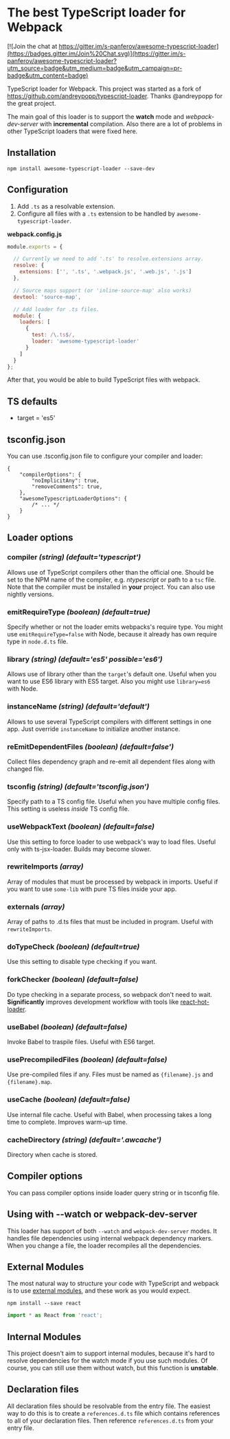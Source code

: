 # The best TypeScript loader for Webpack

[![Join the chat at https://gitter.im/s-panferov/awesome-typescript-loader](https://badges.gitter.im/Join%20Chat.svg)](https://gitter.im/s-panferov/awesome-typescript-loader?utm_source=badge&utm_medium=badge&utm_campaign=pr-badge&utm_content=badge)

TypeScript loader for Webpack. This project was started as a fork of https://github.com/andreypopp/typescript-loader.
Thanks @andreypopp for the great project.

The main goal of this loader is to support the **watch** mode and *webpack-dev-server* with **incremental** compilation.
Also there are a lot of problems in other TypeScript loaders that were fixed here.

## Installation

```
npm install awesome-typescript-loader --save-dev
```

## Configuration

1. Add `.ts` as a resolvable extension.
2. Configure all files with a `.ts` extension to be handled by `awesome-typescript-loader`.

**webpack.config.js**

```javascript
module.exports = {

  // Currently we need to add '.ts' to resolve.extensions array.
  resolve: {
    extensions: ['', '.ts', '.webpack.js', '.web.js', '.js']
  },

  // Source maps support (or 'inline-source-map' also works)
  devtool: 'source-map',

  // Add loader for .ts files.
  module: {
    loaders: [
      {
        test: /\.ts$/,
        loader: 'awesome-typescript-loader'
      }
    ]
  }
};
```

After that, you would be able to build TypeScript files with webpack.

## TS defaults

* target = 'es5'

## tsconfig.json

You can use .tsconfig.json file to configure your compiler and loader:

```
{
    "compilerOptions": {
        "noImplicitAny": true,
        "removeComments": true,
    },
    "awesomeTypescriptLoaderOptions": {
        /* ... */
    }
}
```

## Loader options

### compiler *(string) (default='typescript')*

Allows use of TypeScript compilers other than the official one. Should be
set to the NPM name of the compiler, e.g. *ntypescript* or path to a `tsc` file.
Note that the compiler must be installed in **your** project. You can also use
nightly versions.

### emitRequireType *(boolean) (default=true)*

Specify whether or not the loader emits webpacks's require type. You might use `emitRequireType=false` with Node, because it already has own require type in `node.d.ts` file.

### library *(string) (default='es5' possible='es6')*

Allows use of library other than the `target`'s default one. Useful when you want to use ES6 library with ES5 target. Also you might use `library=es6` with Node.

### instanceName *(string) (default='default')*

Allows to use several TypeScript compilers with different settings in one app. Just override `instanceName` to initialize another instance.

### reEmitDependentFiles *(boolean) (default=false')*

Collect files dependency graph and re-emit all dependent files along with changed file.

### tsconfig *(string) (default='tsconfig.json')*

Specify path to a TS config file. Useful when you have multiple config files. This setting is useless *inside* TS config file.

### useWebpackText *(boolean) (default=false)*

Use this setting to force loader to use webpack's way to load files. Useful only with ts-jsx-loader. Builds may become slower.

### rewriteImports *(array)*

Array of modules that must be processed by webpack in imports. Useful if you want to use `some-lib`
with pure TS files inside your app.

### externals *(array)*

Array of paths to .d.ts files that must be included in program. Useful with `rewriteImports`.

### doTypeCheck *(boolean) (default=true)*

Use this setting to disable type checking if you want.

### forkChecker *(boolean) (default=false)*

Do type checking in a separate process, so webpack don't need to wait. **Significantly** improves development workflow with tools like [react-hot-loader](https://github.com/gaearon/react-hot-loader).

### useBabel *(boolean) (default=false)*

Invoke Babel to traspile files. Useful with ES6 target.

### usePrecompiledFiles *(boolean) (default=false)*

Use pre-compiled files if any. Files must be named as `{filename}.js` and `{filename}.map`.

### useCache *(boolean) (default=false)*

Use internal file cache. Useful with Babel, when processing takes a long time to complete. Improves warm-up time.

### cacheDirectory *(string) (default='.awcache')*

Directory when cache is stored.

## Compiler options

You can pass compiler options inside loader query string or in tsconfig file.

## Using with --watch or webpack-dev-server

This loader has support of both `--watch` and `webpack-dev-server` modes. It handles file dependencies
using internal webpack dependency markers. When you change a file, the loader recompiles all the dependencies.

## External Modules

The most natural way to structure your code with TypeScript and webpack is to use [external modules](https://github.com/Microsoft/TypeScript/wiki/Modules#going-external), and these work as you would expect.

```
npm install --save react
```

```typescript
import * as React from 'react';
```

## Internal Modules

This project doesn't aim to support internal modules, because it's hard to resolve dependencies for the watch
mode if you use such modules. Of course, you can still use them without watch, but this function is **unstable**.

## Declaration files

All declaration files should be resolvable from the entry file.
The easiest way to do this is to create a `references.d.ts` file which contains
references to all of your declaration files. Then reference
`references.d.ts` from your entry file.
